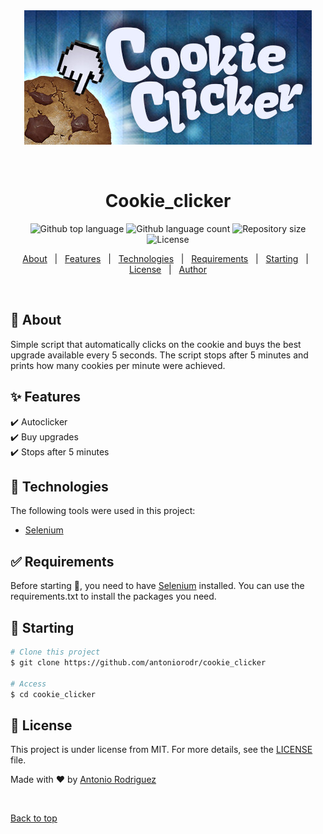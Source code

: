 <div align="center" id="top"> 
  <img src="header-1667184108.jpg" alt="Cookie_clicker" />

  &#xa0;

  <!-- <a href="https://cookie_clicker.netlify.app">Demo</a> -->
</div>

<h1 align="center">Cookie_clicker</h1>

<p align="center">
  <img alt="Github top language" src="https://img.shields.io/github/languages/top/antoniorodr/cookie_clicker?color=56BEB8">

  <img alt="Github language count" src="https://img.shields.io/github/languages/count/antoniorodr/cookie_clicker?color=56BEB8">

  <img alt="Repository size" src="https://img.shields.io/github/repo-size/antoniorodr/cookie_clicker?color=56BEB8">

  <img alt="License" src="https://img.shields.io/github/license/antoniorodr/cookie_clicker?color=56BEB8">

  <!-- <img alt="Github issues" src="https://img.shields.io/github/issues/antoniorodr/cookie_clicker?color=56BEB8" /> -->

  <!-- <img alt="Github forks" src="https://img.shields.io/github/forks/antoniorodr/cookie_clicker?color=56BEB8" /> -->

  <!-- <img alt="Github stars" src="https://img.shields.io/github/stars/antoniorodr/cookie_clicker?color=56BEB8" /> -->
</p>

<!-- Status -->

<!-- <h4 align="center"> 
	🚧  Cookie_clicker 🚀 Under construction...  🚧
</h4> 

<hr> -->

<p align="center">
  <a href="#dart-about">About</a> &#xa0; | &#xa0; 
  <a href="#sparkles-features">Features</a> &#xa0; | &#xa0;
  <a href="#rocket-technologies">Technologies</a> &#xa0; | &#xa0;
  <a href="#white_check_mark-requirements">Requirements</a> &#xa0; | &#xa0;
  <a href="#checkered_flag-starting">Starting</a> &#xa0; | &#xa0;
  <a href="#memo-license">License</a> &#xa0; | &#xa0;
  <a href="https://github.com/antoniorodr" target="_blank">Author</a>
</p>

<br>

## :dart: About ##

Simple script that automatically clicks on the cookie and buys the best upgrade available every 5 seconds. The script stops after 5 minutes and prints how many cookies per minute were achieved.

## :sparkles: Features ##

:heavy_check_mark: Autoclicker\
:heavy_check_mark: Buy upgrades\
:heavy_check_mark: Stops after 5 minutes

## :rocket: Technologies ##

The following tools were used in this project:

- [Selenium](https://www.selenium.dev)

## :white_check_mark: Requirements ##

Before starting :checkered_flag:, you need to have [Selenium](https://www.selenium.dev) installed. You can use the requirements.txt to install the packages you need.

## :checkered_flag: Starting ##

```bash
# Clone this project
$ git clone https://github.com/antoniorodr/cookie_clicker

# Access
$ cd cookie_clicker
```

## :memo: License ##

This project is under license from MIT. For more details, see the [LICENSE](LICENSE.md) file.


Made with :heart: by <a href="https://github.com/antoniorodr" target="_blank">Antonio Rodriguez</a>

&#xa0;

<a href="#top">Back to top</a>
